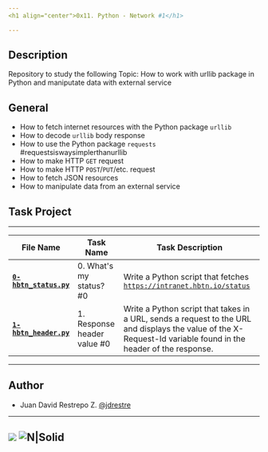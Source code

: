 ```yaml
---
<h1 align="center">0x11. Python - Network #1</h1>

---
```


## Description
Repository to study the following Topic: How to work with urllib package in Python and maniputate data with external service

## General

- How to fetch internet resources with the Python package `urllib`
- How to decode `urllib` body response
- How to use the Python package `requests` #requestsiswaysimplerthanurllib
- How to make HTTP `GET` request
- How to make HTTP `POST`/`PUT`/etc. request
- How to fetch JSON resources
- How to manipulate data from an external service

## Task Project
---
File Name|Task Name|Task Description
---|---|---
[**`0-hbtn_status.py`**](https://github.com/jdrestre/holbertonschool-higher_level_programming/blob/master/0x11-python-network_1/0-hbtn_status.py)|0. What's my status? #0|Write a Python script that fetches [```https://intranet.hbtn.io/status```](https://intranet.hbtn.io/status)
[**`1-hbtn_header.py`**](https://github.com/jdrestre/holbertonschool-higher_level_programming/blob/master/0x11-python-network_1/1-hbtn_header.py)|1. Response header value #0|Write a Python script that takes in a URL, sends a request to the URL and displays the value of the X-Request-Id variable found in the header of the response.



---
## Author

- Juan David Restrepo Z. [@jdrestre](https://twitter.com/jdrestre)

---
![](https://www.holbertonschool.com/holberton-logo.png) ![N|Solid](https://intranet.hbtn.io/assets/holberton-logo-coral-27055cb2f875eb10bf3b3942e52a24581bc0667695bdc856d4f08b469b678000.png)
---
